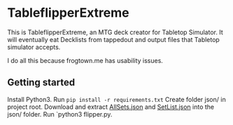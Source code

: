 # TableflipperExtreme
This is TableflipperExtreme, an MTG deck creator for Tabletop Simulator. It will eventually eat Decklists from tappedout and output files that Tabletop simulator accepts.

I do all this because frogtown.me has usability issues.

## Getting started

Install Python3.
Run `pip install -r requirements.txt`
Create folder json/ in project root.
Download and extract [AllSets.json](https://mtgjson.com/json/AllSets.json.zip) and [SetList.json](https://mtgjson.com/json/SetList.json) into the json/ folder.
Run `python3 flipper.py.
